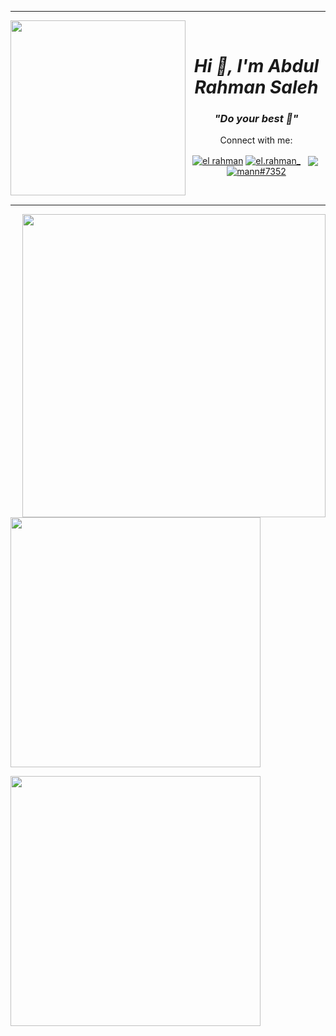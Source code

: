 - - - -
<img align="left" src="https://user-images.githubusercontent.com/64578787/128308039-6e03edc5-f519-493b-8cd3-0acae98f94e8.png" width="280"/>
<br>
  <h1 align="center"><i>Hi 👋, I'm Abdul Rahman Saleh</i></h1>
  <h3 align="center"><i>"Do your best 🌱"</i></h3>
  <p align="center">Connect with me:</p>
<p align="center">
<a href="https://facebook.com/elman72" target="_blank"><img align="center" src="https://img.icons8.com/color/50/000000/facebook-circled--v4.png" alt="el rahman" /></a>
<a href="https://instagram.com/el.rahman_" target="_blank"><img align="center" src="https://img.icons8.com/fluency/48/000000/instagram-new.png" alt="el.rahman_" /></a>
<a href="https://www.linkedin.com/in/abdul-rahman-saleh-714120217/" target="_blank"><img align="center" src="https://img.icons8.com/color/48/000000/linkedin.png" alt=""/></a>&nbsp;
<a href="mailto:abdulrahmansaleh152@gmail.com?subject=Hello" target="_blank"><img align="center" src="https://img.icons8.com/color/48/000000/gmail-new.png"/></a>&nbsp;
<a href="https://discord.gg/GUKrVSNbQ7" target="_blank"><img align="center" src="https://img.icons8.com/color/48/000000/discord--v2.png" alt="mann#7352" /></a>
</p> 
<br>


- - - -
<img align="right" src="https://user-images.githubusercontent.com/64578787/128322912-8489514b-c295-4ef5-97af-9ce848b6bd25.gif" width="485"/></a>

<p align="center">
<p><img align="center" src="https://github-readme-stats.vercel.app/api?username=elrahmaan&show_icons=true&theme=react&locale=en" width="400" ></p>
<p><img align="center" src="https://github-readme-stats.vercel.app/api/top-langs/?username=elrahmaan&layout=compact&theme=react" width="400"/></p>
</p>


<!-- [![Top Langs](https://github-readme-stats.vercel.app/api?username=elrahmaan&show_icons=true&theme=react&locale=en)](https://github-readme-stats.vercel.app/api?username=elrahmaan&show_icons=true&theme=dark&locale=en) &nbsp;  [![Top Langs](https://github-readme-stats.vercel.app/api/top-langs/?username=elrahmaan&layout=compact&theme=react)](https://github.com/elrahmaan/github-readme-stats)
 -->


<!--
[![Top Langs](https://github-readme-stats.vercel.app/api/pin/?username=abdulrahmansaleh01&repo=flutter-memo-app&theme=react)](https://github.com/abdulrahmansaleh01/flutter-memo-app)  [![Top Langs](https://github-readme-stats.vercel.app/api/pin/?username=abdulrahmansaleh01&repo=codeigniter-esurvey-akademik&theme=react)](https://github.com/abdulrahmansaleh01/codeigniter-esurvey-akademik)-->
<!--
<a href="https://github.com/abdulrahmansaleh01/flutter-memo-app">
  <img align="center" src="https://github-readme-stats.vercel.app/api/pin/?username=abdulrahmansaleh01&repo=flutter-memo-app&theme=react" />
</a> 
<a href="https://github.com/abdulrahmansaleh01/codeigniter-esurvey-akademik">
  <img align="center" src="https://github-readme-stats.vercel.app/api/pin/?username=abdulrahmansaleh01&repo=codeigniter-esurvey-akademik&theme=react" />
</a>
-->




<!--
<a href="https://github.com/abdulrahmansaleh01/laravel-ecommerce-mzid">
  <img align="center" src="https://github-readme-stats.vercel.app/api/pin/?username=abdulrahmansaleh01&repo=laravel-ecommerce-mzid&theme=react" />
</a>-->
<!--
**abdulrahmansaleh01/abdulrahmansaleh01** is a ✨ _special_ ✨ repository because its `README.md` (this file) appears on your GitHub profile.

Here are some ideas to get you started:

- 🔭 I’m currently working on ...
- 🌱 I’m currently learning ...
- 👯 I’m looking to collaborate on ...
- 🤔 I’m looking for help with ...
- 💬 Ask me about ...
- 📫 How to reach me: ...
- 😄 Pronouns: ...
- ⚡ Fun fact: ...
-->
